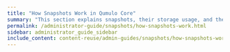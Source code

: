 ```yaml
---
title: "How Snapshots Work in Qumulo Core"
summary: "This section explains snapshots, their storage usage, and their locking functionality in Qumulo Core."
permalink: /administrator-guide/snapshots/how-snapshots-work.html
sidebar: administrator_guide_sidebar
include_content: content-reuse/admin-guides/snapshots/how-snapshots-work.md
---
```


